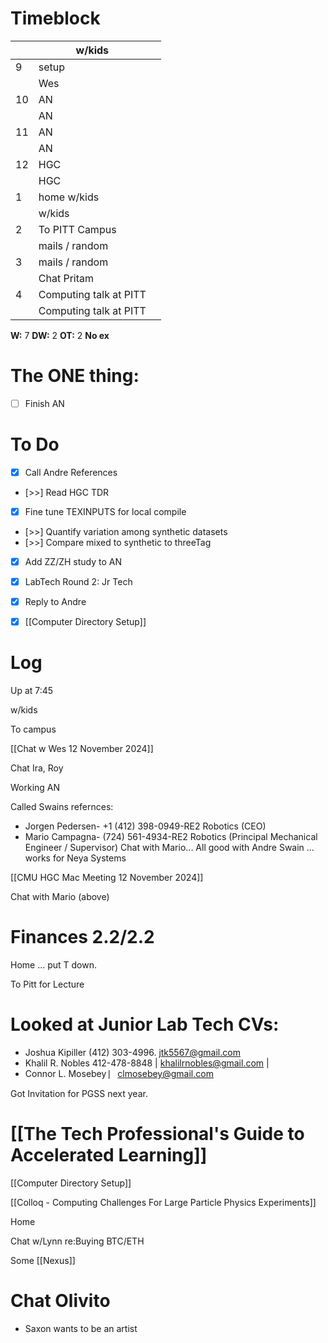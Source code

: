 # Timeblock

|     | w/kids                 |     |
| --- | ---------------------- | --- |
| 9   | setup                  |     |
|     | Wes                    |     |
| 10  | AN                     |     |
|     | AN                     |     |
| 11  | AN                     |     |
|     | AN                     |     |
| 12  | HGC                    |     |
|     | HGC                    |     |
| 1   | home w/kids            |     |
|     | w/kids                 |     |
| 2   | To PITT Campus         |     |
|     | mails / random         |     |
| 3   | mails / random         |     |
|     | Chat Pritam            |     |
| 4   | Computing talk at PITT |     |
|     | Computing talk at PITT |     |

**W:** 7 
**DW:** 2
**OT:** 2
 **No ex**

# The ONE thing: 
- [ ] Finish AN


# To Do
- [x] Call Andre References
- [>>] Read HGC TDR
- [x] Fine tune TEXINPUTS for local compile
- [>>] Quantify variation among synthetic datasets
- [>>] Compare mixed to synthetic to threeTag
- [x] Add ZZ/ZH study to AN
- [x] LabTech Round 2: Jr Tech
- [x] Reply to Andre
- [x] [[Computer Directory Setup]]


# Log

Up at 7:45

w/kids 

To campus

[[Chat w Wes 12 November 2024]]

Chat Ira, Roy

Working AN 

Called Swains refernces:
- Jorgen Pedersen- +1 (412) 398-0949-RE2 Robotics (CEO)
- Mario Campagna- (724) 561-4934-RE2 Robotics (Principal Mechanical Engineer / Supervisor)
     Chat with Mario... All good with Andre Swain ... works for Neya Systems


[[CMU HGC Mac Meeting 12 November 2024]]

Chat with Mario (above)

# Finances 2.2/2.2

Home ... put T down.

To Pitt for Lecture

# Looked at Junior Lab Tech CVs:
- Joshua Kipiller (412) 303-4996. jtk5567@gmail.com  
- Khalil R. Nobles  412-478-8848 | khalilrnobles@gmail.com |  
- Connor L. Mosebey  ⎸clmosebey@gmail.com

Got Invitation for PGSS next year. 

# [[The Tech Professional's Guide to Accelerated Learning]]

[[Computer Directory Setup]]

[[Colloq - Computing Challenges For Large Particle Physics Experiments]]

Home 

Chat w/Lynn re:Buying BTC/ETH

Some [[Nexus]]

# Chat Olivito
- Saxon wants to be an artist